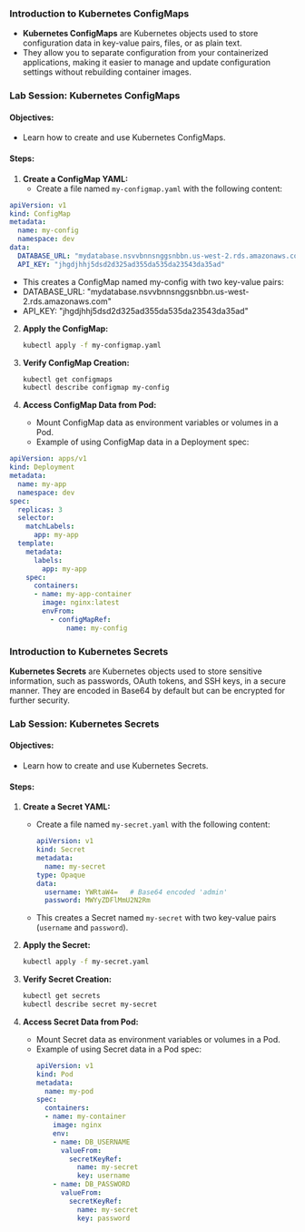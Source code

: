 ### Introduction to Kubernetes ConfigMaps

- **Kubernetes ConfigMaps** are Kubernetes objects used to store configuration data in key-value pairs, files, or as plain text.
- They allow you to separate configuration from your containerized applications, making it easier to manage and update configuration settings without rebuilding container images.

### Lab Session: Kubernetes ConfigMaps

#### Objectives:
- Learn how to create and use Kubernetes ConfigMaps.

#### Steps:

1. **Create a ConfigMap YAML:**
   - Create a file named `my-configmap.yaml` with the following content:
```yaml
apiVersion: v1
kind: ConfigMap
metadata:
  name: my-config
  namespace: dev
data:
  DATABASE_URL: "mydatabase.nsvvbnnsnggsnbbn.us-west-2.rds.amazonaws.com"
  API_KEY: "jhgdjhhj5dsd2d325ad355da535da23543da35ad"

```
   - This creates a ConfigMap named my-config with two key-value pairs:
- DATABASE_URL: "mydatabase.nsvvbnnsnggsnbbn.us-west-2.rds.amazonaws.com"
- API_KEY: "jhgdjhhj5dsd2d325ad355da535da23543da35ad"

2. **Apply the ConfigMap:**
   ```bash
   kubectl apply -f my-configmap.yaml
   ```

3. **Verify ConfigMap Creation:**
   ```bash
   kubectl get configmaps
   kubectl describe configmap my-config
   ```

4. **Access ConfigMap Data from Pod:**
   - Mount ConfigMap data as environment variables or volumes in a Pod.
   - Example of using ConfigMap data in a Deployment  spec:
```yaml
apiVersion: apps/v1
kind: Deployment
metadata:
  name: my-app
  namespace: dev
spec:
  replicas: 3
  selector:
    matchLabels:
      app: my-app
  template:
    metadata:
      labels:
        app: my-app
    spec:
      containers:
      - name: my-app-container
        image: nginx:latest
        envFrom:
          - configMapRef:
              name: my-config

```

### Introduction to Kubernetes Secrets

**Kubernetes Secrets** are Kubernetes objects used to store sensitive information, such as passwords, OAuth tokens, and SSH keys, in a secure manner. They are encoded in Base64 by default but can be encrypted for further security.

### Lab Session: Kubernetes Secrets

#### Objectives:
- Learn how to create and use Kubernetes Secrets.

#### Steps:

1. **Create a Secret YAML:**
   - Create a file named `my-secret.yaml` with the following content:
     ```yaml
     apiVersion: v1
     kind: Secret
     metadata:
       name: my-secret
     type: Opaque
     data:
       username: YWRtaW4=   # Base64 encoded 'admin'
       password: MWYyZDFlMmU2N2Rm
     ```
   - This creates a Secret named `my-secret` with two key-value pairs (`username` and `password`).

2. **Apply the Secret:**
   ```bash
   kubectl apply -f my-secret.yaml
   ```

3. **Verify Secret Creation:**
   ```bash
   kubectl get secrets
   kubectl describe secret my-secret
   ```

4. **Access Secret Data from Pod:**
   - Mount Secret data as environment variables or volumes in a Pod.
   - Example of using Secret data in a Pod spec:
     ```yaml
     apiVersion: v1
     kind: Pod
     metadata:
       name: my-pod
     spec:
       containers:
       - name: my-container
         image: nginx
         env:
         - name: DB_USERNAME
           valueFrom:
             secretKeyRef:
               name: my-secret
               key: username
         - name: DB_PASSWORD
           valueFrom:
             secretKeyRef:
               name: my-secret
               key: password
     ```
